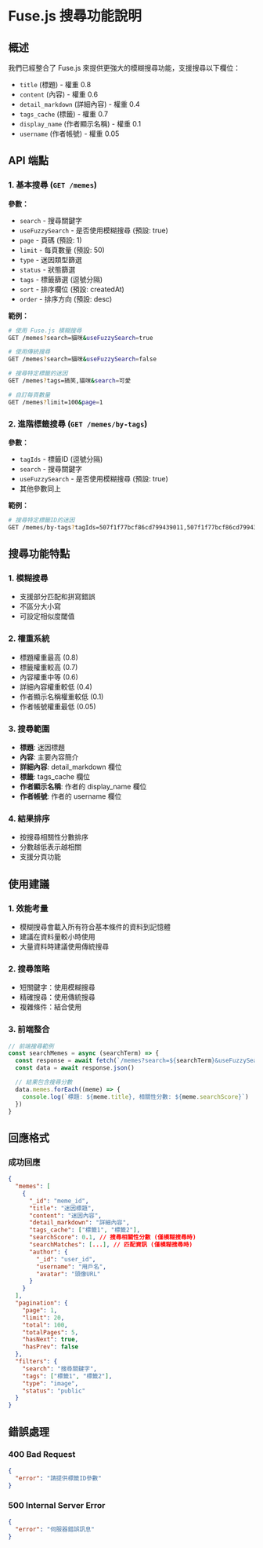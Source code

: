 # Fuse.js 搜尋功能說明

## 概述

我們已經整合了 Fuse.js 來提供更強大的模糊搜尋功能，支援搜尋以下欄位：

- `title` (標題) - 權重 0.8
- `content` (內容) - 權重 0.6
- `detail_markdown` (詳細內容) - 權重 0.4
- `tags_cache` (標籤) - 權重 0.7
- `display_name` (作者顯示名稱) - 權重 0.1
- `username` (作者帳號) - 權重 0.05

## API 端點

### 1. 基本搜尋 (`GET /memes`)

**參數：**

- `search` - 搜尋關鍵字
- `useFuzzySearch` - 是否使用模糊搜尋 (預設: true)
- `page` - 頁碼 (預設: 1)
- `limit` - 每頁數量 (預設: 50)
- `type` - 迷因類型篩選
- `status` - 狀態篩選
- `tags` - 標籤篩選 (逗號分隔)
- `sort` - 排序欄位 (預設: createdAt)
- `order` - 排序方向 (預設: desc)

**範例：**

```bash
# 使用 Fuse.js 模糊搜尋
GET /memes?search=貓咪&useFuzzySearch=true

# 使用傳統搜尋
GET /memes?search=貓咪&useFuzzySearch=false

# 搜尋特定標籤的迷因
GET /memes?tags=搞笑,貓咪&search=可愛

# 自訂每頁數量
GET /memes?limit=100&page=1
```

### 2. 進階標籤搜尋 (`GET /memes/by-tags`)

**參數：**

- `tagIds` - 標籤ID (逗號分隔)
- `search` - 搜尋關鍵字
- `useFuzzySearch` - 是否使用模糊搜尋 (預設: true)
- 其他參數同上

**範例：**

```bash
# 搜尋特定標籤ID的迷因
GET /memes/by-tags?tagIds=507f1f77bcf86cd799439011,507f1f77bcf86cd799439012&search=貓咪
```

## 搜尋功能特點

### 1. 模糊搜尋

- 支援部分匹配和拼寫錯誤
- 不區分大小寫
- 可設定相似度閾值

### 2. 權重系統

- 標題權重最高 (0.8)
- 標籤權重較高 (0.7)
- 內容權重中等 (0.6)
- 詳細內容權重較低 (0.4)
- 作者顯示名稱權重較低 (0.1)
- 作者帳號權重最低 (0.05)

### 3. 搜尋範圍

- **標題**: 迷因標題
- **內容**: 主要內容簡介
- **詳細內容**: detail_markdown 欄位
- **標籤**: tags_cache 欄位
- **作者顯示名稱**: 作者的 display_name 欄位
- **作者帳號**: 作者的 username 欄位

### 4. 結果排序

- 按搜尋相關性分數排序
- 分數越低表示越相關
- 支援分頁功能

## 使用建議

### 1. 效能考量

- 模糊搜尋會載入所有符合基本條件的資料到記憶體
- 建議在資料量較小時使用
- 大量資料時建議使用傳統搜尋

### 2. 搜尋策略

- 短關鍵字：使用模糊搜尋
- 精確搜尋：使用傳統搜尋
- 複雜條件：結合使用

### 3. 前端整合

```javascript
// 前端搜尋範例
const searchMemes = async (searchTerm) => {
  const response = await fetch(`/memes?search=${searchTerm}&useFuzzySearch=true`)
  const data = await response.json()

  // 結果包含搜尋分數
  data.memes.forEach((meme) => {
    console.log(`標題: ${meme.title}, 相關性分數: ${meme.searchScore}`)
  })
}
```

## 回應格式

### 成功回應

```json
{
  "memes": [
    {
      "_id": "meme_id",
      "title": "迷因標題",
      "content": "迷因內容",
      "detail_markdown": "詳細內容",
      "tags_cache": ["標籤1", "標籤2"],
      "searchScore": 0.1, // 搜尋相關性分數 (僅模糊搜尋時)
      "searchMatches": [...], // 匹配資訊 (僅模糊搜尋時)
      "author": {
        "_id": "user_id",
        "username": "用戶名",
        "avatar": "頭像URL"
      }
    }
  ],
  "pagination": {
    "page": 1,
    "limit": 20,
    "total": 100,
    "totalPages": 5,
    "hasNext": true,
    "hasPrev": false
  },
  "filters": {
    "search": "搜尋關鍵字",
    "tags": ["標籤1", "標籤2"],
    "type": "image",
    "status": "public"
  }
}
```

## 錯誤處理

### 400 Bad Request

```json
{
  "error": "請提供標籤ID參數"
}
```

### 500 Internal Server Error

```json
{
  "error": "伺服器錯誤訊息"
}
```
